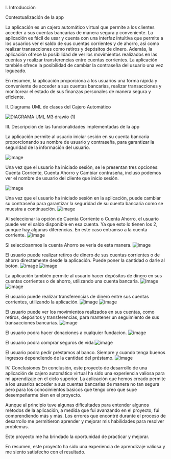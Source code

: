 I. Introducción

Contextualización de la app

La aplicación es un cajero automático virtual que permite a los clientes acceder a sus cuentas bancarias de manera segura y conveniente. La aplicación es fácil de usar y cuenta con una interfaz intuitiva que permite a los usuarios ver el saldo de sus cuentas corrientes y de ahorro, así como realizar transacciones como retiros y depósitos de dinero. Además, la aplicación ofrece la posibilidad de ver los movimientos realizados en las cuentas y realizar transferencias entre cuentas corrientes. La aplicación también ofrece la posibilidad de cambiar la contraseña del usuario una vez logueado.

En resumen, la aplicación proporciona a los usuarios una forma rápida y conveniente de acceder a sus cuentas bancarias, realizar transacciones y monitorear el estado de sus finanzas personales de manera segura y eficiente.

II. Diagrama UML de clases del Cajero Automático

![DIAGRAMA UML M3 drawio (1)](https://github.com/BrianRvR/M3-ProjectoCajero/assets/98058479/53c5dd5e-01b0-4c79-866c-fbb92ae76850)


III. Descripción de las funcionalidades implementadas de la app

La aplicación permite al usuario iniciar sesión en su cuenta bancaria proporcionando su nombre de usuario y contraseña, para garantizar la seguridad de la información del usuario.

![image](https://user-images.githubusercontent.com/98058479/236583706-5f8f7b28-788b-4b74-bbe7-b60d01f08ca7.png)

Una vez que el usuario ha iniciado sesión, se le presentan tres opciones: Cuenta Corriente, Cuenta Ahorro y Cambiar contraseña, incluso
podemos ver el nombre de usuario del cliente que inicio sesión.

![image](https://user-images.githubusercontent.com/98058479/236583924-cdcc8130-bb23-421b-84aa-395651c4b60a.png)

Una vez que el usuario ha iniciado sesión en la aplicación, puede cambiar su contraseña para garantizar la seguridad de su cuenta bancaria
como se muestra a continuación.
![image](https://user-images.githubusercontent.com/98058479/236584877-71fe0967-a2a1-4e1c-be71-064294ead4eb.png)


Al seleccionar la opción de Cuenta Corriente o Cuenta Ahorro, el usuario puede ver el saldo disponible en esa cuenta. Ya que esto lo tienen los 2, aunque hay algunas
diferencias. En este caso entramso a la cuenta corriente.
![image](https://user-images.githubusercontent.com/98058479/236584160-dba2571a-c99b-45af-bc12-2e0768344452.png)

Si seleccioanmos la cuenta Ahorro se veria de esta manera.
![image](https://user-images.githubusercontent.com/98058479/236584222-d2947cfc-237a-4359-9143-9eeb84fbea3e.png)

El usuario puede realizar retiros de dinero de sus cuentas corrientes o de ahorro directamente desde la aplicación. Puede poner la cantidad o darle al boton.
![image](https://user-images.githubusercontent.com/98058479/236584301-a8cddf32-659d-4ec1-a049-a2f77d1d71fb.png)
![image](https://user-images.githubusercontent.com/98058479/236584416-e839217b-13ff-420b-b198-7fff6766cd25.png)

La aplicación también permite al usuario hacer depósitos de dinero en sus cuentas corrientes o de ahorro, utilizando una cuenta bancaria.
![image](https://user-images.githubusercontent.com/98058479/236584448-edb70f9f-0575-4e83-ab21-3b4d317aa9e5.png)
![image](https://user-images.githubusercontent.com/98058479/236584473-b3ea4d43-03b8-466f-8389-bc91626f82c1.png)

 El usuario puede realizar transferencias de dinero entre sus cuentas corrientes, utilizando la aplicación.
![image](https://user-images.githubusercontent.com/98058479/236584680-52011b3d-4190-475f-a516-4840349c15e4.png)
![image](https://user-images.githubusercontent.com/98058479/236584738-13fae907-e0cb-470b-9ba6-479c076c0137.png)

El usuario puede ver los movimientos realizados en sus cuentas, como retiros, depósitos y transferencias, para mantener un seguimiento de sus transacciones bancarias.
![image](https://user-images.githubusercontent.com/98058479/236584768-ce65fbc2-0dec-496f-a9bb-49b61c60d02e.png)

El usuario podra hacer donaciones a cualquier fundacion.
![image](https://github.com/BrianRvR/M3-ProjectoCajero/assets/98058479/433ea056-8199-4cc1-8b66-9ab6859d2d80)

El usuario podra comprar seguros de vida
![image](https://github.com/BrianRvR/M3-ProjectoCajero/assets/98058479/ac420f11-39a9-40b3-b011-1299f578737f)

El usuario podra pedir préstamos al banco. Siempre y cuando tenga buenos ingresos dependiendo de la cantidad del préstamo.
![image](https://github.com/BrianRvR/M3-ProjectoCajero/assets/98058479/57c02206-132c-43c1-94b9-010b56c3c69a)

IV. Conclusiones
En conclusión, este proyecto de desarrollo de una aplicación de cajero automático virtual ha sido una experiencia valiosa para mi aprendizaje en el ciclo superior. La aplicación que hemos creado permite a los usuarios acceder a sus cuentas bancarias de manera no tan segura pero para los conocimientos basicos que tengo creo que supe
desempeñarme bien en el proyecto.

Aunque al principio tuve algunas dificultades para entender algunos métodos de la aplicación, a medida que fui avanzando en el proyecto, fui comprendiendo más y más. Los errores que encontré durante el proceso de desarrollo me permitieron aprender y mejorar mis habilidades para resolver problemas.

Este proyecto me ha brindado la oportunidad de practicar y mejorar.

En resumen, este proyecto ha sido una experiencia de aprendizaje valiosa y me siento satisfecho con el resultado.
